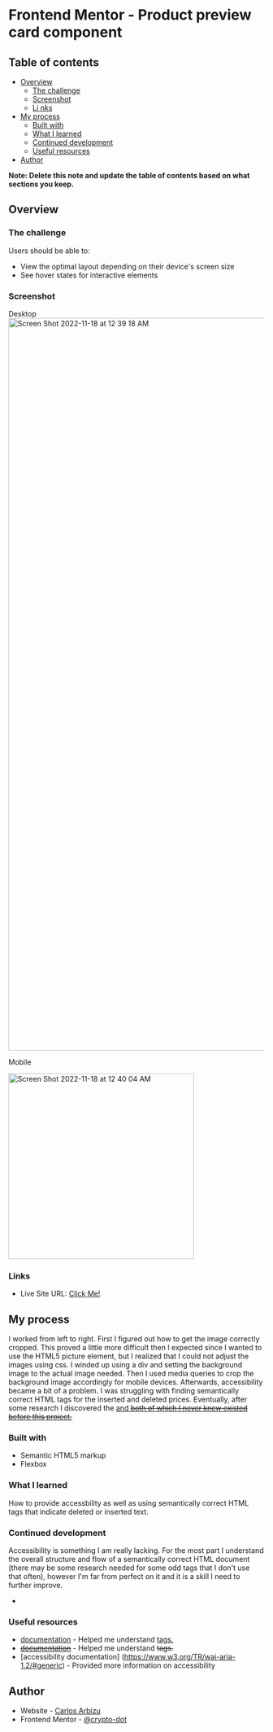 # Frontend Mentor - Product preview card component

## Table of contents

- [Overview](#overview)
  - [The challenge](#the-challenge)
  - [Screenshot](#screenshot)
  - [Li nks](#links)
- [My process](#my-process)
  - [Built with](#built-with)
  - [What I learned](#what-i-learned)
  - [Continued development](#continued-development)
  - [Useful resources](#useful-resources)
- [Author](#author)

**Note: Delete this note and update the table of contents based on what sections you keep.**

## Overview

### The challenge

Users should be able to:

- View the optimal layout depending on their device's screen size
- See hover states for interactive elements

### Screenshot

Desktop
<img width="1440" alt="Screen Shot 2022-11-18 at 12 39 18 AM" src="https://user-images.githubusercontent.com/78282234/202637634-12f086e5-d67a-4ed9-be91-100e67577ef0.png">

Mobile

<img width="365" alt="Screen Shot 2022-11-18 at 12 40 04 AM" src="https://user-images.githubusercontent.com/78282234/202637775-ffae378a-02d6-4d7b-b32a-5af73d1fe113.png">


### Links

- Live Site URL: [Click Me!](https://crypto-dot.github.io/FrontendMentorChallenge1/)

## My process

I worked from left to right. First I figured out how to get the image correctly cropped. This proved a little more difficult then I expected since I wanted to use the HTML5 picture element, but I realized that I could not adjust the images using css. I winded up using a div and setting the background image to the actual image needed. Then I used media queries to crop the background image accordingly for mobile devices. Afterwards, accessibility became a bit of a problem. I was struggling with finding semantically correct HTML tags for the inserted and deleted prices. Eventually, after some research I discovered the <ins> and <del> both of which I never knew existed before this project.
 
### Built with

- Semantic HTML5 markup
- Flexbox

### What I learned

How to provide accessbility as well as using semantically correct HTML tags that indicate deleted or inserted text.

### Continued development

Accessibility is something I am really lacking. For the most part I understand the overall structure and flow of a semantically correct HTML document (there may be some research needed for some odd tags that I don't use that often), however I'm far from perfect on it and it is a skill I need to further improve.

*
### Useful resources

- [<ins> documentation](https://developer.mozilla.org/en-US/docs/Web/HTML/Element/ins#:~:text=The%20HTML%20element%20represents,been%20deleted%20from%20the%20document.) - Helped me understand <ins> tags.
- [<del> documentation](https://developer.mozilla.org/en-US/docs/Web/HTML/Element/del#:~:text=The%20HTML%20element%20represents,been%20added%20to%20the%20document.) - Helped me understand <del> tags.
- [accessibility documentation] (https://www.w3.org/TR/wai-aria-1.2/#generic) - Provided more information on accessibility

## Author

- Website - [Carlos Arbizu](https://arbizu.dev/)
- Frontend Mentor - [@crypto-dot](https://www.frontendmentor.io/profile/crypto-dot)


